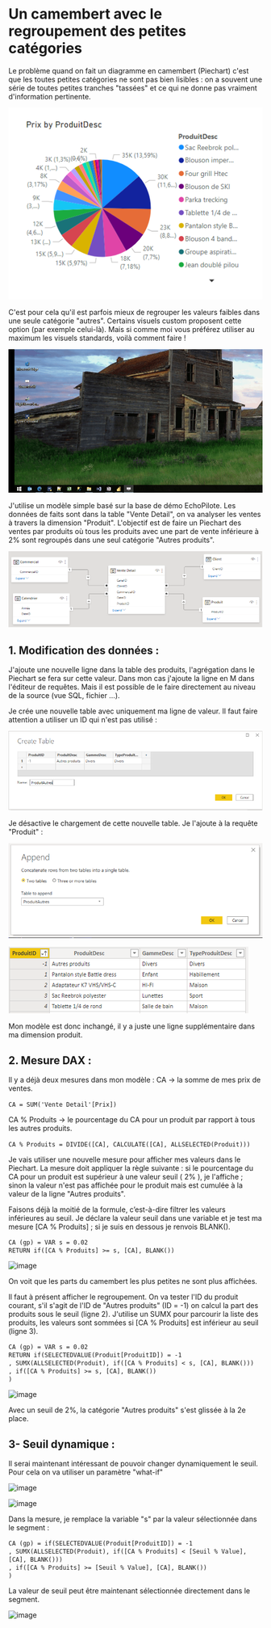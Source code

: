 # Un camembert avec le regroupement des petites catégories

Le problème quand on fait un diagramme en camembert (Piechart) c'est que les toutes petites catégories ne sont pas bien lisibles : on a souvent une série de toutes petites tranches "tassées" et ce qui ne donne pas vraiment d'information pertinente. 

![image](/Images/camembert-sans-categories.png)

C'est pour cela qu'il est parfois mieux de regrouper les valeurs faibles dans une seule catégorie "autres". Certains visuels custom proposent cette option (par exemple celui-là). Mais si comme moi vous préférez utiliser au maximum les visuels standards, voilà comment faire !

![image](/Images/camembert-ouverture-pbi.gif)

J'utilise un modèle simple basé sur la base de démo EchoPilote. Les données de faits sont dans la table "Vente Detail", on va analyser les ventes à travers la dimension "Produit". L'objectif est de faire un Piechart des ventes par produits où tous les produits avec une part de vente inférieure à 2% sont regroupés dans une seul catégorie "Autres produits".

![image](/Images/camembert-modele-echopilote.png) 

## 1. Modification des données :
J'ajoute une nouvelle ligne dans la table des produits, l'agrégation dans le Piechart se fera sur cette valeur.
Dans mon cas j'ajoute la ligne en M dans l'éditeur de requêtes. Mais il est possible de le faire directement au niveau de la source (vue SQL, fichier …).

Je crée une nouvelle table avec uniquement ma ligne de valeur. Il faut faire attention a utiliser un ID qui n'est pas utilisé :

![image](/Images/camembert-create-table.png)

Je désactive le chargement de cette nouvelle table. Je l'ajoute à la requête "Produit" :

![image](/Images/camembert-append-table.png)

![image](/Images/camembert-resultat-table.png)

Mon modèle est donc inchangé, il y a juste une ligne supplémentaire dans ma dimension produit.

## 2. Mesure DAX :

Il y a déjà deux mesures dans mon modèle : CA -> la somme de mes prix de ventes.

```CA = SUM('Vente Detail'[Prix])```

CA % Produits -> le pourcentage du CA pour un produit par rapport à tous les autres produits.

```CA % Produits = DIVIDE([CA], CALCULATE([CA], ALLSELECTED(Produit)))```

Je vais utiliser une nouvelle mesure pour afficher mes valeurs dans le Piechart. La mesure doit appliquer la règle suivante : si le pourcentage du CA pour un produit est supérieur à une valeur seuil ( 2% ), je l'affiche ; sinon la valeur n'est pas affichée pour le produit mais est cumulée à la valeur de la ligne "Autres produits".

Faisons déjà la moitié de la formule, c’est-à-dire filtrer les valeurs inférieures au seuil. Je déclare la valeur seuil dans une variable et je test ma mesure [CA % Produits] ; si je suis en dessous je renvois BLANK().

```
CA (gp) = VAR s = 0.02
RETURN if([CA % Produits] >= s, [CA], BLANK())
```

![image](/Images/camembert-avec-categories.png)

On voit que les parts du camembert les plus petites ne sont plus affichées.

Il faut à présent afficher le regroupement. On va tester l'ID du produit courant, s'il s'agit de l'ID de "Autres produits" (ID = -1) on calcul la part des produits sous le seuil (ligne 2). J'utilise un SUMX pour parcourir la liste des produits, les valeurs sont sommées si [CA % Produits] est inférieur au seuil (ligne 3).

```
CA (gp) = VAR s = 0.02
RETURN if(SELECTEDVALUE(Produit[ProduitID]) = -1
, SUMX(ALLSELECTED(Produit), if([CA % Produits] < s, [CA], BLANK()))
, if([CA % Produits] >= s, [CA], BLANK())
)
```

![image](/Images/camembert-avec-categories2.png)

Avec un seuil de 2%, la catégorie "Autres produits" s'est glissée à la 2e place.

## 3- Seuil dynamique :

Il serai maintenant intéressant de pouvoir changer dynamiquement le seuil.
Pour cela on va utiliser un paramètre "what-if"

![image](/Images/camembert-parametre-whatif-bouton.png)

![image](/Images/camembert-parametre-whatif-config.png)

Dans la mesure, je remplace la variable "s" par la valeur sélectionnée dans le segment :

```
CA (gp) = if(SELECTEDVALUE(Produit[ProduitID]) = -1
, SUMX(ALLSELECTED(Produit), if([CA % Produits] < [Seuil % Value], [CA], BLANK()))
, if([CA % Produits] >= [Seuil % Value], [CA], BLANK())
)
```

La valeur de seuil peut être maintenant sélectionnée directement dans le segment.

![image](/Images/camembert-avec-categories-dyn.gif)